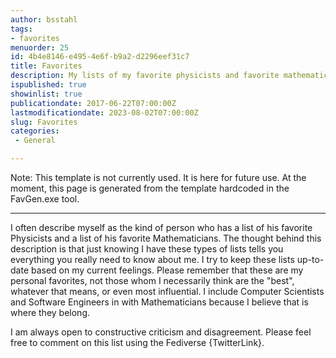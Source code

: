 ```yaml
---
author: bsstahl
tags:
- favorites
menuorder: 25
id: 4b4e8146-e495-4e6f-b9a2-d2296eef31c7
title: Favorites
description: My lists of my favorite physicists and favorite mathematicians
ispublished: true
showinlist: true
publicationdate: 2017-06-22T07:00:00Z
lastmodificationdate: 2023-08-02T07:00:00Z
slug: Favorites
categories:
 - General

---
```

Note: This template is not currently used. It is here for future use. At the moment, this page is generated from the template hardcoded in the FavGen.exe tool.

***

I often describe myself as the kind of person who has a list of his favorite Physicists and a list of his favorite Mathematicians. The thought behind this description is that just knowing I have these types of lists tells you everything you really need to know about me. I try to keep these lists up-to-date based on my current feelings. Please remember that these are my personal favorites, not those whom I necessarily think are the "best", whatever that means, or even most influential. I include Computer Scientists and Software Engineers in with Mathematicians because I believe that is where they belong.

I am always open to constructive criticism and disagreement. Please feel free to comment on this list using the Fediverse {TwitterLink}.
